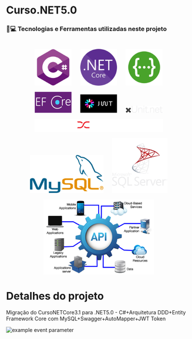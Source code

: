 # Curso.NET5.0
### 🚀💻 Tecnologias e Ferramentas utilizadas neste projeto
#

<p float="left" align="center" >
  <img src="./assets/img/CSharp.svg" width="100" hspace="10" />  
  <img src="./assets/img/NETCore.svg" width="100" hspace="10" />
  <img src="./assets/img/swagger.svg" width="100" hspace="10" />
</p>
<p float="left" align="center" >
  <img src="./assets/img/EFCore.JPG" width="100" hspace="10" />  
  <img src="./assets/img/jwt.svg" width="100" hspace="10" />  
  <img src="./assets/img/xunit.svg" width="100" hspace="10" />    
</p>
<p float="left" align="center" >
  <img src="./assets/img/AutoMapper.png" width="350" hspace="10" />  
</p>
<p float="left" align="center" >
  <img src="./assets/img/mysql.svg" width="200" hspace="10" />
  <img src="./assets/img/sqlserver.svg" width="150" hspace="10" />
</p>
<p float="left" align="center" >
  <img src="./assets/img/api.png" width="300" hspace="10" />
</p>

# Detalhes do projeto
Migração do CursoNETCore3.1 para .NET5.0  - C#+Arquitetura DDD+Entity Framework Core com MySQL+Swagger+AutoMapper+JWT Token

![example event parameter](https://img.shields.io/badge/build-passing-brightgreen)

